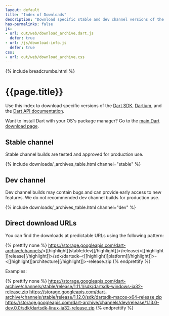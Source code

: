 ```yaml
---
layout: default
title: "Index of Downloads"
description: "Download specific stable and dev channel versions of the Dart SDK, Dartium, and the Dart API documentation."
has-permalinks: false
js:
- url: out/web/download_archive.dart.js
  defer: true
- url: /js/download-info.js
  defer: true
css:
- url: out/web/download_archive.css
---
```


{% include breadcrumbs.html %}

# {{page.title}}

Use this index to download specific versions of the
[Dart SDK](/tools/sdk/),
[Dartium](/tools/dartium/),
and the [Dart API documentation](https://api.dartlang.org).

Want to install Dart with your OS's package manager?
Go to the [main Dart download page](/downloads/).

## Stable channel

Stable channel builds are tested and approved for production use.

{% include downloads/_archives_table.html channel="stable" %}

## Dev channel

Dev channel builds may contain bugs and can provide early access
to new features. We do not recommended dev channel builds for
production use.

{% include downloads/_archives_table.html channel="dev" %}

## Direct download URLs

You can find the downloads at predictable URLs using the
following pattern:

{% prettify none %}
https://storage.googleapis.com/dart-archive/channels/<[[highlight]]stable/dev[[/highlight]]>/release/<[[highlight]]release[[/highlight]]>/sdk/dartsdk-<[[highlight]]platform[[/highlight]]>-<[[highlight]]architecture[[/highlight]]>-release.zip
{% endprettify %}

Examples:

{% prettify none %}
https://storage.googleapis.com/dart-archive/channels/stable/release/1.11.1/sdk/dartsdk-windows-ia32-release.zip
https://storage.googleapis.com/dart-archive/channels/stable/release/1.12.0/sdk/dartsdk-macos-x64-release.zip
https://storage.googleapis.com/dart-archive/channels/dev/release/1.13.0-dev.0.0/sdk/dartsdk-linux-ia32-release.zip
{% endprettify %}
